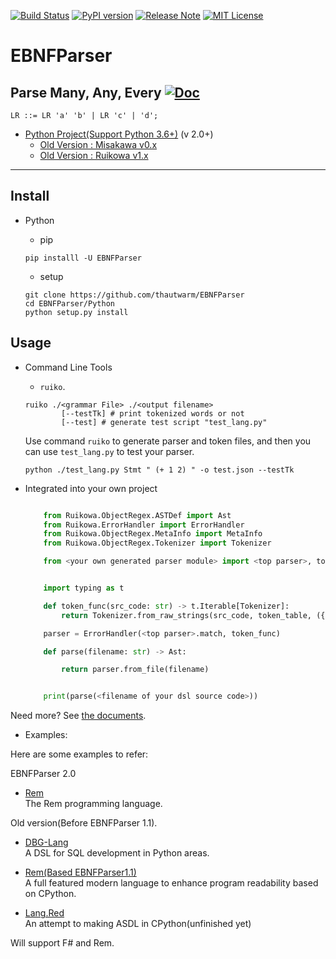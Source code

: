 [![Build Status](https://travis-ci.org/thautwarm/EBNFParser.svg?branch=boating-new)](https://travis-ci.org/thautwarm/EBNFParser)
[![PyPI version](https://img.shields.io/pypi/v/EBNFParser.svg)](https://pypi.python.org/pypi/EBNFParser)
[![Release Note](https://img.shields.io/badge/note-release-orange.svg)](https://github.com/thautwarm/EBNFParser/blob/boating-new/Python/release-note)
[![MIT License](https://img.shields.io/badge/license-MIT-Green.svg?style=flat)](https://github.com/thautwarm/EBNFParser/blob/boating-new/LICENSE)

# EBNFParser
Parse Many, Any, Every [![Doc](https://img.shields.io/badge/document-2.1.2-yellow.svg?style=flat)](http://ebnfparser.readthedocs.io/en/boating-new)
-----------------------

```
LR ::= LR 'a' 'b' | LR 'c' | 'd';
```


- [Python Project(Support Python 3.6+)](https://github.com/thautwarm/EBNFParser/tree/boating-new/Python) (v 2.0+)
    - [Old Version : Misakawa v0.x](https://github.com/thautwarm/EBNFParser/tree/master/Misakawa.md)
    - [Old Version : Ruikowa v1.x](https://github.com/thautwarm/EBNFParser/tree/master/README.md)
 
--------------------

## Install
- Python
    - pip  

    `pip installl -U EBNFParser`
    
    - setup 

    ```shell
    git clone https://github.com/thautwarm/EBNFParser
    cd EBNFParser/Python
    python setup.py install
    ``` 

## Usage 

- Command Line Tools
    - `ruiko`.

    ```shell
    ruiko ./<grammar File> ./<output filename>
            [--testTk] # print tokenized words or not
            [--test] # generate test script "test_lang.py"
    ```
    Use command `ruiko` to generate parser and token files, and then you can use `test_lang.py` to test your parser.

    ```shell
    python ./test_lang.py Stmt " (+ 1 2) " -o test.json --testTk
    ```

- Integrated into your own project

    ```python

        from Ruikowa.ObjectRegex.ASTDef import Ast
        from Ruikowa.ErrorHandler import ErrorHandler
        from Ruikowa.ObjectRegex.MetaInfo import MetaInfo
        from Ruikowa.ObjectRegex.Tokenizer import Tokenizer

        from <your own generated parser module> import <top parser>, token_table


        import typing as t

        def token_func(src_code: str) -> t.Iterable[Tokenizer]:
            return Tokenizer.from_raw_strings(src_code, token_table, ({<the names of tokenizers you would ignore>}, {<the string contents of tokenizers you would ignore>}))

        parser = ErrorHandler(<top parser>.match, token_func)

        def parse(filename: str) -> Ast:

            return parser.from_file(filename)


        print(parse(<filename of your dsl source code>))

    ```

Need more? See [the documents](http://ebnfparser.readthedocs.io/en/boating-new).

- Examples:

Here are some examples to refer:  

EBNFParser 2.0

- [Rem](https://github.com/thautwarm/Rem)  
    The Rem programming language.


Old version(Before EBNFParser 1.1).  

- [DBG-Lang](https://github.com/thautwarm/dbg-lang)  
    A DSL for SQL development in Python areas.

- [Rem(Based EBNFParser1.1)](https://github.com/thautwarm/Rem/tree/backend-ebnfparser1.1)  
    A full featured modern language to enhance program readability based on CPython.

- [Lang.Red](https://github.com/thautwarm/lang.red)  
    An attempt to making ASDL in CPython(unfinished yet)

Will support F# and Rem.

    













